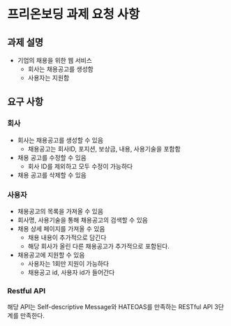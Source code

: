 # 프리온보딩 과제 요청 사항
## 과제 설명
- 기업의 채용을 위한 웹 서비스
    - 회사는 채용공고를 생성함
    - 사용자는 지원함
## 요구 사항
### 회사
- 회사는 채용공고를 생성할 수 있음
  - 채용공고는 회사ID, 포지션, 보상금, 내용, 사용기술을 포함함
- 채용 공고를 수정할 수 있음
  - 회사 ID를 제외하고 모두 수정이 가능하다
- 채용 공고를 삭제할 수 있음

### 사용자
- 채용공고의 목록을 가져올 수 있음
- 회사명, 사용기술을 통해 채용공고의 검색할 수 있음
- 채용 상세 페이지를 가져올 수 있음
  - 채용 내용이 추가적으로 담긴다
  - 해당 회사가 올린 다른 채용공고가 추가적으로 포함된다.
- 채용공고에 지원할 수 있음
  - 사용자는 1회만 지원이 가능하다
  - 채용공고 id, 사용자 id가 들어간다

### Restful API
해당 API는 Self-descriptive Message와 HATEOAS를 만족하는 RESTful API 3단계를 만족한다.